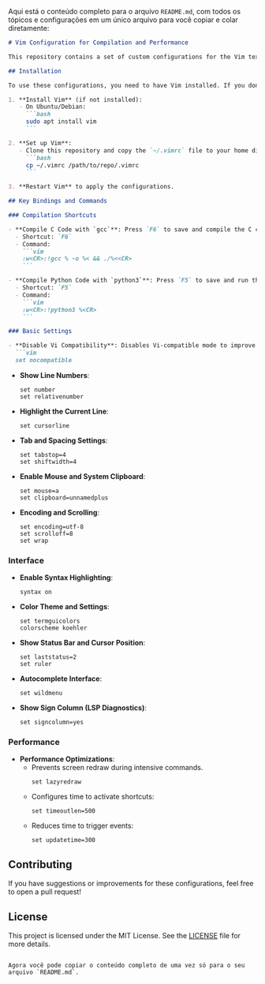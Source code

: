 Aqui está o conteúdo completo para o arquivo `README.md`, com todos os tópicos e configurações em um único arquivo para você copiar e colar diretamente:

```markdown
# Vim Configuration for Compilation and Performance

This repository contains a set of custom configurations for the Vim text editor, focused on optimization for compiling C and Python code. In addition to efficient compilation shortcuts, it includes improvements to the user interface, performance settings, and best practices for a more productive development environment. Ideal for programmers who want to use Vim more quickly and efficiently, with support for syntax highlighting, line numbers, compilation shortcuts, and optimized performance configurations.

## Installation

To use these configurations, you need to have Vim installed. If you don't have Vim installed yet, follow the instructions below:

1. **Install Vim** (if not installed):
   - On Ubuntu/Debian:
     ```bash
     sudo apt install vim
     ```

2. **Set up Vim**:
   - Clone this repository and copy the `~/.vimrc` file to your home directory:
     ```bash
     cp ~/.vimrc /path/to/repo/.vimrc
     ```

3. **Restart Vim** to apply the configurations.

## Key Bindings and Commands

### Compilation Shortcuts

- **Compile C Code with `gcc`**: Press `F6` to save and compile the C code with `gcc`, generating an executable with the same name as the source file. The command also runs the compiled program.
  - Shortcut: `F6`
  - Command:
    ```vim
    :w<CR>:!gcc % -o %< && ./%<<CR>
    ```

- **Compile Python Code with `python3`**: Press `F5` to save and run the Python code with `python3`.
  - Shortcut: `F5`
  - Command:
    ```vim
    :w<CR>:!python3 %<CR>
    ```

### Basic Settings

- **Disable Vi Compatibility**: Disables Vi-compatible mode to improve the Vim experience.
  ```vim
  set nocompatible
  ```
- **Show Line Numbers**:
  ```vim
  set number
  set relativenumber
  ```
- **Highlight the Current Line**:
  ```vim
  set cursorline
  ```
- **Tab and Spacing Settings**:
  ```vim
  set tabstop=4
  set shiftwidth=4
  ```
- **Enable Mouse and System Clipboard**:
  ```vim
  set mouse=a
  set clipboard=unnamedplus
  ```
- **Encoding and Scrolling**:
  ```vim
  set encoding=utf-8
  set scrolloff=8
  set wrap
  ```

### Interface

- **Enable Syntax Highlighting**:
  ```vim
  syntax on
  ```
- **Color Theme and Settings**:
  ```vim
  set termguicolors
  colorscheme koehler
  ```
- **Show Status Bar and Cursor Position**:
  ```vim
  set laststatus=2
  set ruler
  ```
- **Autocomplete Interface**:
  ```vim
  set wildmenu
  ```
- **Show Sign Column (LSP Diagnostics)**:
  ```vim
  set signcolumn=yes
  ```

### Performance

- **Performance Optimizations**:
  - Prevents screen redraw during intensive commands.
    ```vim
    set lazyredraw
    ```
  - Configures time to activate shortcuts:
    ```vim
    set timeoutlen=500
    ```
  - Reduces time to trigger events:
    ```vim
    set updatetime=300
    ```

## Contributing

If you have suggestions or improvements for these configurations, feel free to open a pull request!

## License

This project is licensed under the MIT License. See the [LICENSE](LICENSE) file for more details.

```

Agora você pode copiar o conteúdo completo de uma vez só para o seu arquivo `README.md`.
